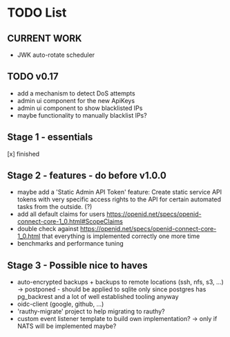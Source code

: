 # TODO List

## CURRENT WORK

- JWK auto-rotate scheduler

## TODO v0.17

- add a mechanism to detect DoS attempts
- admin ui component for the new ApiKeys
- admin ui component to show blacklisted IPs
- maybe functionality to manually blacklist IPs?

## Stage 1 - essentials

[x] finished

## Stage 2 - features - do before v1.0.0

- maybe add a 'Static Admin API Token' feature: Create static service API tokens with very specific access rights to
the API for certain automated tasks from the outside. (?)
- add all default claims for users https://openid.net/specs/openid-connect-core-1_0.html#ScopeClaims
- double check against https://openid.net/specs/openid-connect-core-1_0.html that everything is implemented correctly one more time
- benchmarks and performance tuning

## Stage 3 - Possible nice to haves

- auto-encrypted backups + backups to remote locations (ssh, nfs, s3, ...) -> postponed - should be applied to sqlite only
since postgres has pg_backrest and a lot of well established tooling anyway
- oidc-client (google, github, ...)
- 'rauthy-migrate' project to help migrating to rauthy?
- custom event listener template to build own implementation? -> only if NATS will be implemented maybe?
